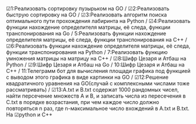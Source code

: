 ☑1:Реализовать сортировку пузырьком на GO
/
☑2:Реализовать быструю сортировку на GO
/
☑3:Реализовать алгоритм поиска оптимального пути прохождения лабиринта на Python
/
☑4:Реализовать функции нахождение определителя матрицы, её следа, функции транспонирования на Go
/
5:Реализовать функции нахождение определителя матрицы, её следа, функции транспонирования на C++
/
☑6:Реализовать функции нахождение определителя матрицы, её следа, функции транспонирования на Python
/
7:Реализовать функцию умножения матрицы на матрицу на C++
/
☑8:Шифр Цезаря и Атбаш на Python
/
☑9:Шифр Цезаря и Атбаш на Go
/
10:Шифр Цезаря и Атбаш на C++
/
11:Телеграмм бот для вычисления площади графика под функцией с выводом этого графика в виде картинки на GO
/
☑12:Решение квадратичного уравнения на GO(случай с комплексными числами тоже рассматривать)
/
☑13:A.txt и B.txt содержат 1000 рандомных чисел, найти персечение множеств A и B, и записать числа из пересечения в C.txt в порядке возрастания, при чем каждое число должно повторяться n раз, где n-максимальное число вхождений в A.txt и B.txt. На ☑python и C++
